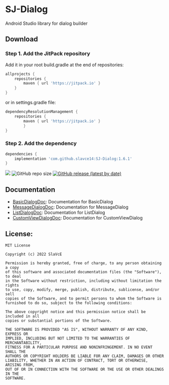 # SJ-Dialog
Android Studio library for dialog builder

## Download
### Step 1. Add the JitPack repository 
Add it in your root build.gradle at the end of repositories:
```gradle
allprojects {
	repositories {
		maven { url 'https://jitpack.io' }
	}
}
```
or in settings.gradle file:

```gradle
dependencyResolutionManagement {
	repositories {
		maven { url 'https://jitpack.io' }
    	}
}
```

### Step 2. Add the dependency
```gradle
dependencies {
	implementation 'com.github.slavce14:SJ-Dialog:1.6.1'
}
```
[![](https://jitpack.io/v/slavce14/SJ-Dialog.svg)](https://jitpack.io/#slavce14/SJ-Dialog)
![GitHub repo size](https://img.shields.io/github/repo-size/slavce14/sj-dialog?color=0064ff)
[![GitHub release (latest by date)](https://img.shields.io/github/v/release/slavce14/sj-dialog?color=0064ff)](../../releases/latest)
## Documentation
* [BasicDialogDoc](/SJDialog/BasicDialogDoc.md): Documentation for BasicDialog
* [MessageDialogDoc](/SJDialog/MessageDialogDoc.md): Documentation for MessageDialog
* [ListDialogDoc](/SJDialog/ListDialogDoc.md): Documentation for ListDialog
* [CustomViewDialogDoc](/SJDialog/CustomViewDialogDoc.md): Documentation for CustomViewDialog

## License:
```
MIT License

Copyright (c) 2022 SlaVcE

Permission is hereby granted, free of charge, to any person obtaining a copy
of this software and associated documentation files (the "Software"), to deal
in the Software without restriction, including without limitation the rights
to use, copy, modify, merge, publish, distribute, sublicense, and/or sell
copies of the Software, and to permit persons to whom the Software is
furnished to do so, subject to the following conditions:

The above copyright notice and this permission notice shall be included in all
copies or substantial portions of the Software.

THE SOFTWARE IS PROVIDED "AS IS", WITHOUT WARRANTY OF ANY KIND, EXPRESS OR
IMPLIED, INCLUDING BUT NOT LIMITED TO THE WARRANTIES OF MERCHANTABILITY,
FITNESS FOR A PARTICULAR PURPOSE AND NONINFRINGEMENT. IN NO EVENT SHALL THE
AUTHORS OR COPYRIGHT HOLDERS BE LIABLE FOR ANY CLAIM, DAMAGES OR OTHER
LIABILITY, WHETHER IN AN ACTION OF CONTRACT, TORT OR OTHERWISE, ARISING FROM,
OUT OF OR IN CONNECTION WITH THE SOFTWARE OR THE USE OR OTHER DEALINGS IN THE
SOFTWARE.
```
